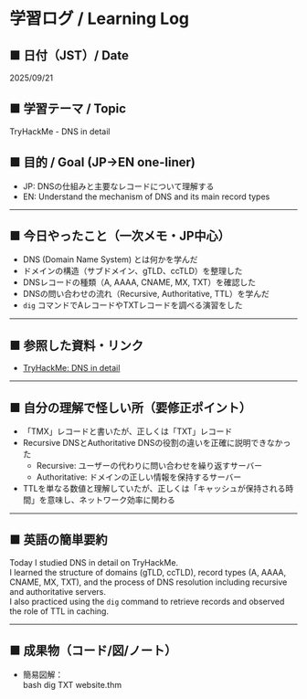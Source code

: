 # 学習ログ / Learning Log

## ■ 日付（JST）/ Date  
2025/09/21  

## ■ 学習テーマ / Topic  
TryHackMe - DNS in detail  

## ■ 目的 / Goal (JP→EN one-liner)  
- JP: DNSの仕組みと主要なレコードについて理解する  
- EN: Understand the mechanism of DNS and its main record types  

---

## ■ 今日やったこと（一次メモ・JP中心）  
- DNS (Domain Name System) とは何かを学んだ  
- ドメインの構造（サブドメイン、gTLD、ccTLD）を整理した  
- DNSレコードの種類（A, AAAA, CNAME, MX, TXT）を確認した  
- DNSの問い合わせの流れ（Recursive, Authoritative, TTL）を学んだ  
- `dig` コマンドでAレコードやTXTレコードを調べる演習をした  

---

## ■ 参照した資料・リンク  
- [TryHackMe: DNS in detail](https://tryhackme.com/room/dnsindetail)  

---

## ■ 自分の理解で怪しい所（要修正ポイント）  
- 「TMX」レコードと書いたが、正しくは「TXT」レコード  
- Recursive DNSとAuthoritative DNSの役割の違いを正確に説明できなかった  
  - Recursive: ユーザーの代わりに問い合わせを繰り返すサーバー  
  - Authoritative: ドメインの正しい情報を保持するサーバー  
- TTLを単なる数値と理解していたが、正しくは「キャッシュが保持される時間」を意味し、ネットワーク効率に関わる  

---

## ■ 英語の簡単要約  
Today I studied DNS in detail on TryHackMe.  
I learned the structure of domains (gTLD, ccTLD), record types (A, AAAA, CNAME, MX, TXT), and the process of DNS resolution including recursive and authoritative servers.  
I also practiced using the `dig` command to retrieve records and observed the role of TTL in caching.  

---

## ■ 成果物（コード/図/ノート）  
- 簡易図解：  
bash
  dig TXT website.thm
